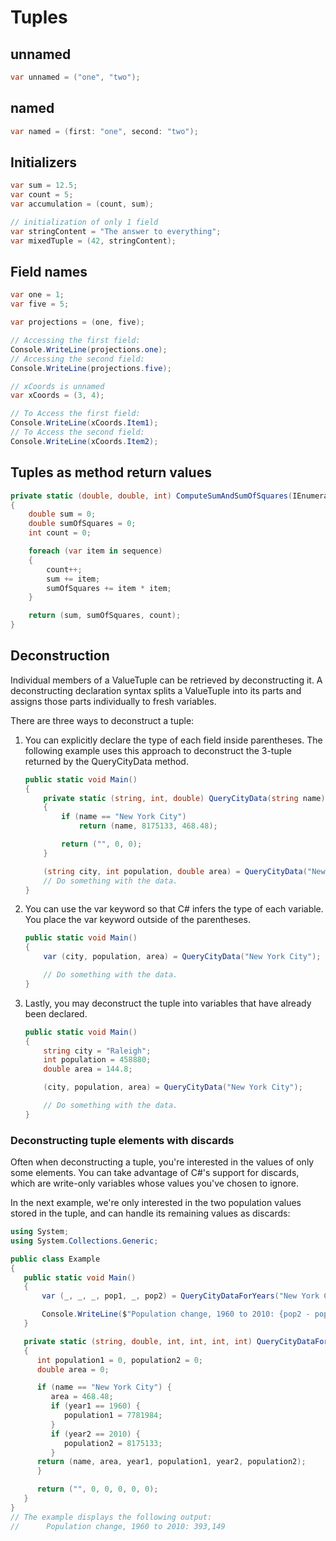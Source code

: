 # Tuples

## unnamed

```csharp
var unnamed = ("one", "two");
```

## named

```csharp
var named = (first: "one", second: "two");
```

## Initializers

```csharp
var sum = 12.5;
var count = 5;
var accumulation = (count, sum);
```

```csharp
// initialization of only 1 field
var stringContent = "The answer to everything";
var mixedTuple = (42, stringContent);
```

## Field names

```csharp
var one = 1;
var five = 5;

var projections = (one, five);

// Accessing the first field:
Console.WriteLine(projections.one);
// Accessing the second field:
Console.WriteLine(projections.five);
```

```csharp
// xCoords is unnamed
var xCoords = (3, 4);

// To Access the first field:
Console.WriteLine(xCoords.Item1);
// To Access the second field:
Console.WriteLine(xCoords.Item2);
```

## Tuples as method return values

```csharp
private static (double, double, int) ComputeSumAndSumOfSquares(IEnumerable<double> sequence)
{
    double sum = 0;
    double sumOfSquares = 0;
    int count = 0;

    foreach (var item in sequence)
    {
        count++;
        sum += item;
        sumOfSquares += item * item;
    }

    return (sum, sumOfSquares, count);
}
```

## Deconstruction

Individual members of a ValueTuple can be retrieved by deconstructing it. A deconstructing declaration syntax splits a ValueTuple into its parts and assigns those parts individually to fresh variables.

There are three ways to deconstruct a tuple:

1. You can explicitly declare the type of each field inside parentheses. The following example uses this approach to deconstruct the 3-tuple returned by the QueryCityData method.

    ```csharp
    public static void Main()
    {
        private static (string, int, double) QueryCityData(string name)
        {
            if (name == "New York City")
                return (name, 8175133, 468.48);

            return ("", 0, 0);
        }

        (string city, int population, double area) = QueryCityData("New York City");
        // Do something with the data.
    }
    ```

2. You can use the var keyword so that C# infers the type of each variable. You place the var keyword outside of the parentheses.

    ```csharp
    public static void Main()
    {
        var (city, population, area) = QueryCityData("New York City");

        // Do something with the data.
    }
    ```

3. Lastly, you may deconstruct the tuple into variables that have already been declared.

    ```csharp
    public static void Main()
    {
        string city = "Raleigh";
        int population = 458880;
        double area = 144.8;

        (city, population, area) = QueryCityData("New York City");

        // Do something with the data.
    }
    ```

### Deconstructing tuple elements with discards

Often when deconstructing a tuple, you're interested in the values of only some elements. You can take advantage of C#'s support for discards, which are write-only variables whose values you've chosen to ignore.

In the next example, we're only interested in the two population values stored in the tuple, and can handle its remaining values as discards:

```csharp
using System;
using System.Collections.Generic;

public class Example
{
   public static void Main()
   {
       var (_, _, _, pop1, _, pop2) = QueryCityDataForYears("New York City", 1960, 2010);

       Console.WriteLine($"Population change, 1960 to 2010: {pop2 - pop1:N0}");
   }

   private static (string, double, int, int, int, int) QueryCityDataForYears(string name, int year1, int year2)
   {
      int population1 = 0, population2 = 0;
      double area = 0;

      if (name == "New York City") {
         area = 468.48;
         if (year1 == 1960) {
            population1 = 7781984;
         }
         if (year2 == 2010) {
            population2 = 8175133;
         }
      return (name, area, year1, population1, year2, population2);
      }

      return ("", 0, 0, 0, 0, 0);
   }
}
// The example displays the following output:
//      Population change, 1960 to 2010: 393,149
```